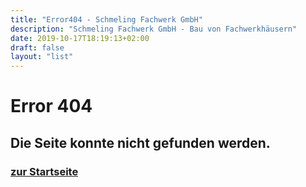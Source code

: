 ```yaml
---
title: "Error404 - Schmeling Fachwerk GmbH"
description: "Schmeling Fachwerk GmbH - Bau von Fachwerkhäusern"
date: 2019-10-17T18:19:13+02:00
draft: false
layout: "list"
---
```


<h1>Error 404</h1>
<h2>Die Seite konnte nicht gefunden werden.</h2>
<h3><a href="https://schmeling-fachwerk.de/">zur Startseite</a></h3>
